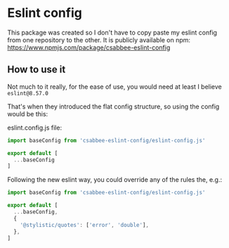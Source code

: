 # Eslint config
This package was created so I don't have to copy paste my eslint config from one repository to the other.
It is publicly available on npm: https://www.npmjs.com/package/csabbee-eslint-config

## How to use it
Not much to it really, for the ease of use, you would need at least I believe `eslint@8.57.0`

That's when they introduced the flat config structure, so using the config would be this:

eslint.config.js file:
```javascript
import baseConfig from 'csabbee-eslint-config/eslint-config.js'

export default [
  ...baseConfig
]
```

Following the new eslint way, you could override any of the rules the, e.g.:
```javascript
import baseConfig from 'csabbee-eslint-config/eslint-config.js'

export default [
  ...baseConfig,
  {
    '@stylistic/quotes': ['error', 'double'],
  },
]
```